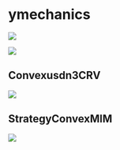 # ymechanics



![](./0xe2c14519fa764ebac639e115a34640e5ee7995ce8f354de60853671c089e730c.svg)

![](./0xa6c09b841754d2750d82894ea41efffbe075bf7172c8fd3856ad332d7d5d1713.svg)


## Convexusdn3CRV

![](./Convexusdn3CRV.svg)

## StrategyConvexMIM

![](./StrategyConvexMIM.svg)
